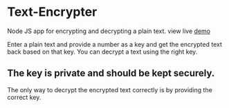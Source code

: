 # Text-Encrypter
Node JS app for encrypting and decrypting a plain text.
view live [demo](https://textencdec.herokuapp.com)

Enter a plain text and provide a number as a key and get the encrypted text back based on that key.
You can decrypt a text using the right key.

## The key is private and should be kept securely.
The only way to decrypt the encrypted text correctly is by providing the correct key.
